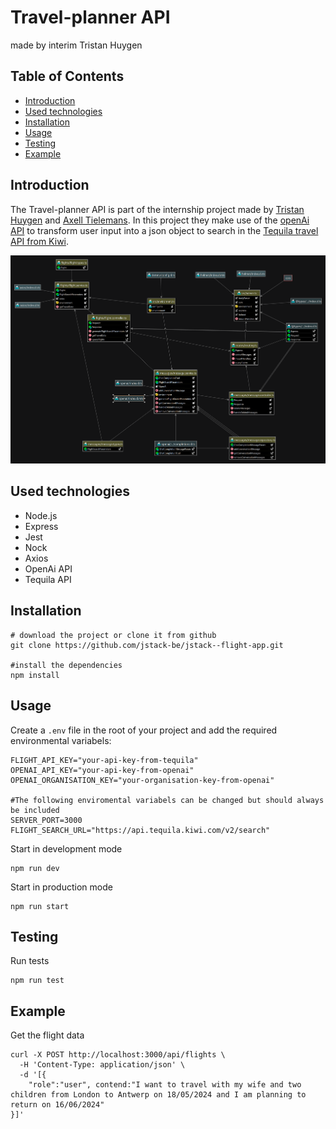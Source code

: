 # Travel-planner API

made by interim Tristan Huygen

## Table of Contents

- [Introduction](#introduction)
- [Used technologies](#used-technologies)
- [Installation](#installation)
- [Usage](#usage)
- [Testing](#testing)
- [Example](#example)

## Introduction

The Travel-planner API is part of the internship project made
by [Tristan Huygen](https://www.linkedin.com/in/tristan-huygen-57786b2b0/)
and [Axell Tielemans](https://www.linkedin.com/in/axell-tielemans/). In this project they make use of
the [openAi API](https://platform.openai.com/docs) to
transform user input into a json object to search in
the [Tequila travel API from Kiwi](https://tequila.kiwi.com/portal/companies/hikeheaven).

![domain model](img.png)

## Used technologies
- Node.js
- Express
- Jest
- Nock
- Axios
- OpenAi API
- Tequila API

## Installation
````shell
# download the project or clone it from github
git clone https://github.com/jstack-be/jstack--flight-app.git

#install the dependencies
npm install
````

## Usage
Create a `.env` file in the root of your project and add the required environmental variabels:
````dotenv
FLIGHT_API_KEY="your-api-key-from-tequila"
OPENAI_API_KEY="your-api-key-from-openai"
OPENAI_ORGANISATION_KEY="your-organisation-key-from-openai"

#The following enviromental variabels can be changed but should always be included
SERVER_PORT=3000
FLIGHT_SEARCH_URL="https://api.tequila.kiwi.com/v2/search"
````

Start in development mode
````shell
npm run dev
````
Start in production mode
````shell
npm run start
````

## Testing
Run tests
````shell
npm run test
````

## Example

Get the flight data
```shell
curl -X POST http://localhost:3000/api/flights \
  -H 'Content-Type: application/json' \
  -d '[{
    "role":"user", contend:"I want to travel with my wife and two children from London to Antwerp on 18/05/2024 and I am planning to return on 16/06/2024"
}]'
```
